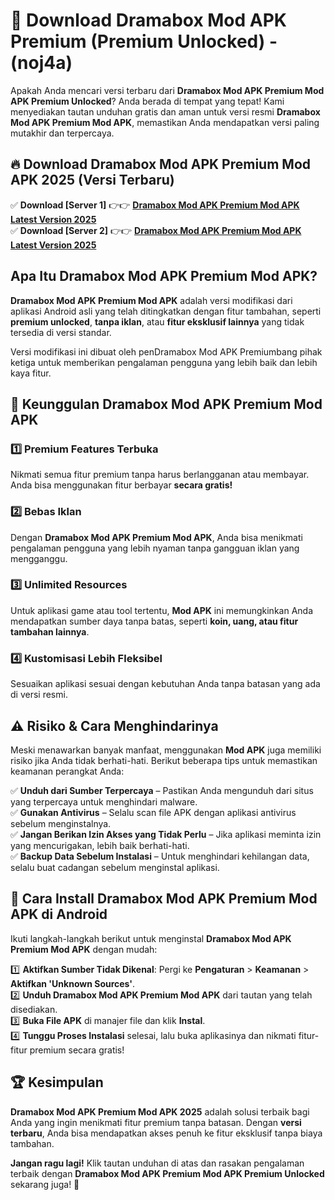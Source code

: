 

# 🎯 Download Dramabox Mod APK Premium (Premium Unlocked) -  (noj4a) 

Apakah Anda mencari versi terbaru dari **Dramabox Mod APK Premium Mod APK Premium Unlocked**? Anda berada di tempat yang tepat! Kami menyediakan tautan unduhan gratis dan aman untuk versi resmi **Dramabox Mod APK Premium Mod APK**, memastikan Anda mendapatkan versi paling mutakhir dan terpercaya.

## 🔥 Download Dramabox Mod APK Premium Mod APK 2025 (Versi Terbaru)

✅ **Download [Server 1]** 👉👉 [**Dramabox Mod APK Premium Mod APK Latest Version 2025**](https://apkcomod.com?title=Dramabox_Mod_APK_Premium)  
✅ **Download [Server 2]** 👉👉 [**Dramabox Mod APK Premium Mod APK Latest Version 2025**](https://apkcomod.com?title=Dramabox_Mod_APK_Premium)  

## Apa Itu Dramabox Mod APK Premium Mod APK?

**Dramabox Mod APK Premium Mod APK** adalah versi modifikasi dari aplikasi Android asli yang telah ditingkatkan dengan fitur tambahan, seperti **premium unlocked**, **tanpa iklan**, atau **fitur eksklusif lainnya** yang tidak tersedia di versi standar.

Versi modifikasi ini dibuat oleh penDramabox Mod APK Premiumbang pihak ketiga untuk memberikan pengalaman pengguna yang lebih baik dan lebih kaya fitur.

## 🎯 Keunggulan Dramabox Mod APK Premium Mod APK

### 1️⃣ Premium Features Terbuka
Nikmati semua fitur premium tanpa harus berlangganan atau membayar. Anda bisa menggunakan fitur berbayar **secara gratis!**

### 2️⃣ Bebas Iklan
Dengan **Dramabox Mod APK Premium Mod APK**, Anda bisa menikmati pengalaman pengguna yang lebih nyaman tanpa gangguan iklan yang mengganggu.

### 3️⃣ Unlimited Resources
Untuk aplikasi game atau tool tertentu, **Mod APK** ini memungkinkan Anda mendapatkan sumber daya tanpa batas, seperti **koin, uang, atau fitur tambahan lainnya**.

### 4️⃣ Kustomisasi Lebih Fleksibel
Sesuaikan aplikasi sesuai dengan kebutuhan Anda tanpa batasan yang ada di versi resmi.

## ⚠️ Risiko & Cara Menghindarinya

Meski menawarkan banyak manfaat, menggunakan **Mod APK** juga memiliki risiko jika Anda tidak berhati-hati. Berikut beberapa tips untuk memastikan keamanan perangkat Anda:

✅ **Unduh dari Sumber Terpercaya** – Pastikan Anda mengunduh dari situs yang terpercaya untuk menghindari malware.  
✅ **Gunakan Antivirus** – Selalu scan file APK dengan aplikasi antivirus sebelum menginstalnya.  
✅ **Jangan Berikan Izin Akses yang Tidak Perlu** – Jika aplikasi meminta izin yang mencurigakan, lebih baik berhati-hati.  
✅ **Backup Data Sebelum Instalasi** – Untuk menghindari kehilangan data, selalu buat cadangan sebelum menginstal aplikasi.

## 📌 Cara Install Dramabox Mod APK Premium Mod APK di Android

Ikuti langkah-langkah berikut untuk menginstal **Dramabox Mod APK Premium Mod APK** dengan mudah:

1️⃣ **Aktifkan Sumber Tidak Dikenal**: Pergi ke **Pengaturan** > **Keamanan** > **Aktifkan 'Unknown Sources'**.  
2️⃣ **Unduh Dramabox Mod APK Premium Mod APK** dari tautan yang telah disediakan.  
3️⃣ **Buka File APK** di manajer file dan klik **Instal**.  
4️⃣ **Tunggu Proses Instalasi** selesai, lalu buka aplikasinya dan nikmati fitur-fitur premium secara gratis!

## 🏆 Kesimpulan

**Dramabox Mod APK Premium Mod APK 2025** adalah solusi terbaik bagi Anda yang ingin menikmati fitur premium tanpa batasan. Dengan **versi terbaru**, Anda bisa mendapatkan akses penuh ke fitur eksklusif tanpa biaya tambahan.

**Jangan ragu lagi!** Klik tautan unduhan di atas dan rasakan pengalaman terbaik dengan **Dramabox Mod APK Premium Mod APK Premium Unlocked** sekarang juga! 🚀

